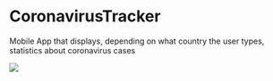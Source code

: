 # CoronavirusTracker
Mobile App that displays, depending on what country the user types, statistics about coronavirus cases


<img src="https://i.imgur.com/GQ5f6lO.png">
